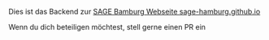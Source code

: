 Dies ist das Backend zur [SAGE Bamburg Webseite sage-hamburg.github.io](sage-hamburg.github.io)

Wenn du dich beteiligen möchtest, stell gerne einen PR ein
